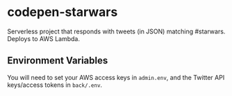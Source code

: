 # codepen-starwars
Serverless project that responds with tweets (in JSON) matching #starwars. Deploys to AWS Lambda.

## Environment Variables
You will need to set your AWS access keys in `admin.env`, and the Twitter API keys/access tokens in `back/.env`.
